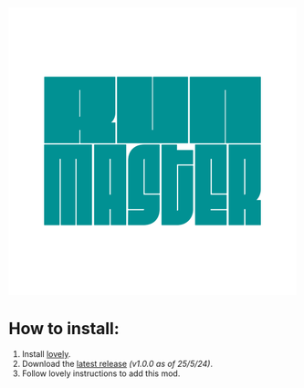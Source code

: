 ![runmasterLogo](runmasterLogo.png)

# How to install: 
1. Install [lovely](https://github.com/ethangreen-dev/lovely-injector).
2. Download the [latest release](https://github.com/OceanRamen/RunsMaster/releases) *(v1.0.0 as of 25/5/24)*.
3. Follow lovely instructions to add this mod.
